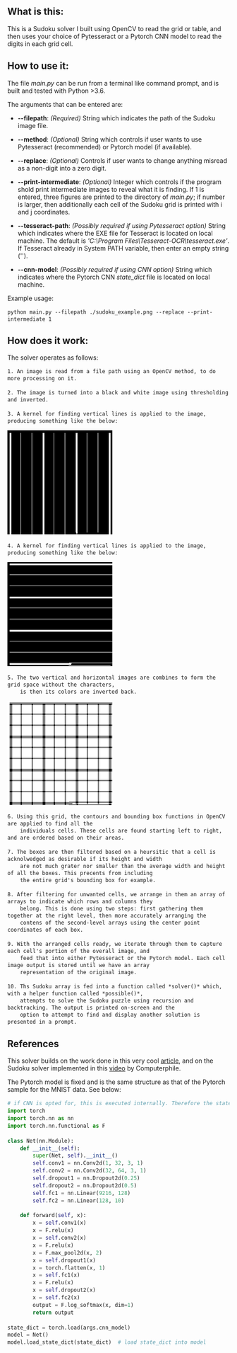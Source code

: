 ## What is this:

This is a Sudoku solver I built using OpenCV to read the grid or table, and then 
uses your choice of Pytesseract or a Pytorch CNN model to read the digits in each grid cell.



## How to use it:

The file *main.py* can be run from a terminal like command prompt, and is built and tested with Python >3.6.

The arguments that can be entered are:
- **--filepath**: *(Required)* String which indicates the path of the Sudoku image file.  

- **--method**: *(Optional)* String which controls if user wants to use Pytesseract (recommended) or Pytorch model (if available).

- **--replace**: *(Optional)* Controls if user wants to change anything misread as a non-digit into a zero digit. 

- **--print-intermediate**: *(Optional)* Integer which controls if the program shold print intermediate images to reveal what 
        it is finding. If 1 is entered, three figures are printed to the directory of *main.py*; if number is larger, then
        additionally each cell of the Sudoku grid is printed with i and j coordinates.

- **--tesseract-path**: *(Possibly required if using Pytesseract option)* String which indicates where the EXE file for 
            Tesseract is located on local machine.
        The default is *'C:\\Program Files\\Tesseract-OCR\\tesseract.exe'*. If Tesseract already in System PATH variable, then enter an empty string ('').
- **--cnn-model**: *(Possibly required if using CNN option)* String which indicates where the Pytorch CNN *state_dict* file is located on local machine.

Example usage:

```commandline
python main.py --filepath ./sudoku_example.png --replace --print-intermediate 1
```
  

## How does it work:

The solver operates as follows:

    1. An image is read from a file path using an OpenCV method, to do more processing on it.
    
    2. The image is turned into a black and white image using thresholding and inverted.
    
    3. A kernel for finding vertical lines is applied to the image, producing something like the below:

![Vertical Lines](/images/sudoku6_vertical_lines.png)

    4. A kernel for finding vertical lines is applied to the image, producing something like the below:

![Horizontl Lines](/images/sudoku6_horizontal_lines.png)

    5. The two vertical and horizontal images are combines to form the grid space without the characters,
        is then its colors are inverted back.

![Grid](/images/sudoku6_grid_lines.png)

    6. Using this grid, the contours and bounding box functions in OpenCV are applied to find all the 
        individuals cells. These cells are found starting left to right, and are ordered based on their areas. 
    
    7. The boxes are then filtered based on a heursitic that a cell is acknolwedged as desirable if its height and width 
        are not much grater nor smaller than the average width and height of all the boxes. This precents from including
        the entire grid's bounding box for example.
    
    8. After filtering for unwanted cells, we arrange in them an array of arrays to indicate which rows and columns they
        belong. This is done using two steps: first gathering them together at the right level, then more accurately arranging the 
        contens of the second-level arrays using the center point coordinates of each box.
    
    9. With the arranged cells ready, we iterate through them to capture each cell's portion of the overall image, and 
        feed that into either Pytesseract or the Pytorch model. Each cell image output is stored until we have an array 
        representation of the original image.
    
    10. Ths Sudoku array is fed into a function called *solver()* which, with a helper function called *possible()*, 
        attempts to solve the Sudoku puzzle using recursion and backtracking. The output is printed on-screen and the 
        option to attempt to find and display another solution is presented in a prompt.

## References

This solver builds on the work done in this very cool [article](https://towardsdatascience.com/a-table-detection-cell-recognition-and-text-extraction-algorithm-to-convert-tables-to-excel-files-902edcf289ec),
and on the Sudoku solver implemented in this [video](https://www.youtube.com/watch?v=G_UYXzGuqvM) by Computerphile.

The Pytorch model is fixed and is the same structure as that of the Pytorch sample for the MNIST data. See below:

```python
# if CNN is opted for, this is executed internally. Therefore the state_dic file must work with the model below:
import torch
import torch.nn as nn
import torch.nn.functional as F

class Net(nn.Module):
    def __init__(self):
        super(Net, self).__init__()
        self.conv1 = nn.Conv2d(1, 32, 3, 1)
        self.conv2 = nn.Conv2d(32, 64, 3, 1)
        self.dropout1 = nn.Dropout2d(0.25)
        self.dropout2 = nn.Dropout2d(0.5)
        self.fc1 = nn.Linear(9216, 128)
        self.fc2 = nn.Linear(128, 10)

    def forward(self, x):
        x = self.conv1(x)
        x = F.relu(x)
        x = self.conv2(x)
        x = F.relu(x)
        x = F.max_pool2d(x, 2)
        x = self.dropout1(x)
        x = torch.flatten(x, 1)
        x = self.fc1(x)
        x = F.relu(x)
        x = self.dropout2(x)
        x = self.fc2(x)
        output = F.log_softmax(x, dim=1)
        return output

state_dict = torch.load(args.cnn_model)
model = Net()
model.load_state_dict(state_dict)  # load state_dict into model
```
